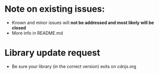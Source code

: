 # Note on existing issues:

- Known and minor issues will **not be addressed and most likely will be closed**
- More info in README.md

# Library update request

- Be sure your library (in the correct version) exits on cdnjs.org
